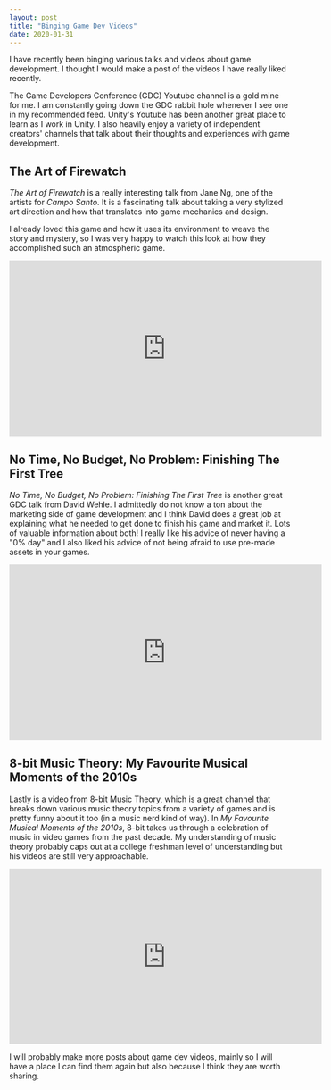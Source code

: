 ```yaml
---
layout: post
title: "Binging Game Dev Videos"
date: 2020-01-31
---
```


I have recently been binging various talks and videos about game development. I thought I would make a post of the videos I have really liked recently.

The Game Developers Conference (GDC) Youtube channel is a gold mine for me. I am constantly going down the GDC rabbit hole whenever I see one in my recommended feed. Unity's Youtube has been another great place to learn as I work in Unity. I also heavily enjoy a variety of independent creators' channels that talk about their thoughts and experiences with game development.

<h2>The Art of Firewatch</h2>

*The Art of Firewatch* is a really interesting talk from Jane Ng, one of the artists for *Campo Santo*. It is a fascinating talk about taking a very stylized art direction and how that translates into game mechanics and design.

I already loved this game and how it uses its environment to weave the story and mystery, so I was very happy to watch this look at how they accomplished such an atmospheric game.

<iframe width="560" height="315" src="https://www.youtube.com/embed/SdxQ3HlhTE8" frameborder="0" allow="accelerometer; autoplay; encrypted-media; gyroscope; picture-in-picture" allowfullscreen></iframe>

<h2>No Time, No Budget, No Problem: Finishing The First Tree</h2>

*No Time, No Budget, No Problem: Finishing The First Tree* is another great GDC talk from David Wehle. I admittedly do not know a ton about the marketing side of game development and I think David does a great job at explaining what he needed to get done to finish his game and market it. Lots of valuable information about both! I really like his advice of never having a "0% day" and I also liked his advice of not being afraid to use pre-made assets in your games.

<iframe width="560" height="315" src="https://www.youtube.com/embed/g5f7yixtQPc" frameborder="0" allow="accelerometer; autoplay; encrypted-media; gyroscope; picture-in-picture" allowfullscreen></iframe>

<h2>8-bit Music Theory: My Favourite Musical Moments of the 2010s</h2>

Lastly is a video from 8-bit Music Theory, which is a great channel that breaks down various music theory topics from a variety of games and is pretty funny about it too (in a music nerd kind of way). In *My Favourite Musical Moments of the 2010s*, 8-bit takes us through a celebration of music in video games from the past decade. My understanding of music theory probably caps out at a college freshman level of understanding but his videos are still very approachable.

<iframe width="560" height="315" src="https://www.youtube.com/embed/9kqj_XrBdxg" frameborder="0" allow="accelerometer; autoplay; encrypted-media; gyroscope; picture-in-picture" allowfullscreen></iframe>

I will probably make more posts about game dev videos, mainly so I will have a place I can find them again but also because I think they are worth sharing.
